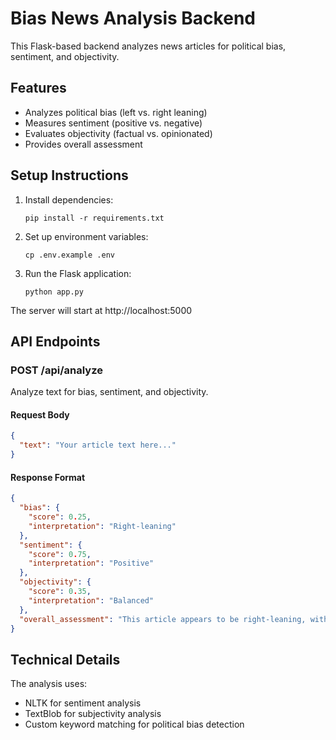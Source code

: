 # Bias News Analysis Backend

This Flask-based backend analyzes news articles for political bias, sentiment, and objectivity.

## Features

- Analyzes political bias (left vs. right leaning)
- Measures sentiment (positive vs. negative)
- Evaluates objectivity (factual vs. opinionated)
- Provides overall assessment

## Setup Instructions

1. Install dependencies:

   ```
   pip install -r requirements.txt
   ```

2. Set up environment variables:

   ```
   cp .env.example .env
   ```

3. Run the Flask application:
   ```
   python app.py
   ```

The server will start at http://localhost:5000

## API Endpoints

### POST /api/analyze

Analyze text for bias, sentiment, and objectivity.

#### Request Body

```json
{
  "text": "Your article text here..."
}
```

#### Response Format

```json
{
  "bias": {
    "score": 0.25,
    "interpretation": "Right-leaning"
  },
  "sentiment": {
    "score": 0.75,
    "interpretation": "Positive"
  },
  "objectivity": {
    "score": 0.35,
    "interpretation": "Balanced"
  },
  "overall_assessment": "This article appears to be right-leaning, with a positive tone. It is balanced in its presentation."
}
```

## Technical Details

The analysis uses:

- NLTK for sentiment analysis
- TextBlob for subjectivity analysis
- Custom keyword matching for political bias detection
